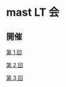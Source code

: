 # mast LT 会

## 開催

[第 1 回](./src/20230216/index.md)

[第 2 回](./src/20230317/index.md)

[第 3 回](./src/20230329/index.md)
